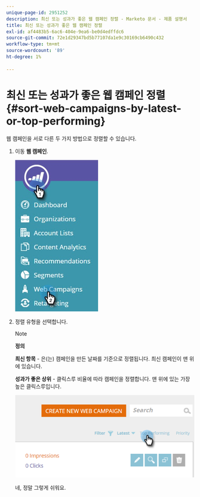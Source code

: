 ```yaml
---
unique-page-id: 2951252
description: 최신 또는 성과가 좋은 웹 캠페인 정렬 - Marketo 문서 - 제품 설명서
title: 최신 또는 성과가 좋은 웹 캠페인 정렬
exl-id: af4483b5-6ac6-404e-9ea6-be0d4edffdc6
source-git-commit: 72e1d29347bd5b77107da1e9c30169cb6490c432
workflow-type: tm+mt
source-wordcount: '89'
ht-degree: 1%

---
```


# 최신 또는 성과가 좋은 웹 캠페인 정렬 {#sort-web-campaigns-by-latest-or-top-performing}

웹 캠페인을 서로 다른 두 가지 방법으로 정렬할 수 있습니다.

1. 이동 **웹 캠페인**.

   ![](assets/web-campaigns-hand-1.jpg)

1. 정렬 유형을 선택합니다.

   >[!NOTE]
   >
   >**정의**
   >
   >**최신 항목** - 은(는) 캠페인을 만든 날짜를 기준으로 정렬됩니다. 최신 캠페인이 맨 위에 있습니다.
   >
   >**성과가 좋은 상위** - 클릭스루 비율에 따라 캠페인을 정렬합니다. 맨 위에 있는 가장 높은 클릭스루입니다.

   ![](assets/image2016-11-4-13-3a34-3a59.png)

   네, 정말 그렇게 쉬워요.
